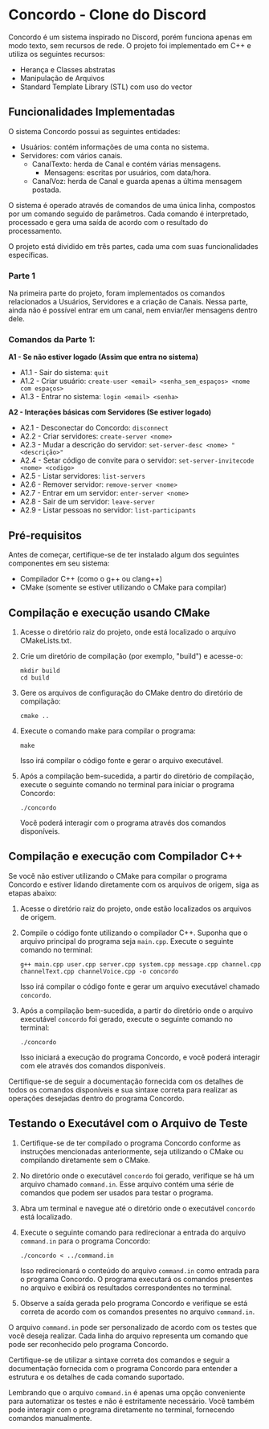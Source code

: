 # Concordo - Clone do Discord

Concordo é um sistema inspirado no Discord, porém funciona apenas em modo texto, sem recursos de rede. O projeto foi implementado em C++ e utiliza os seguintes recursos:

- Herança e Classes abstratas
- Manipulação de Arquivos
- Standard Template Library (STL) com uso do vector

## Funcionalidades Implementadas

O sistema Concordo possui as seguintes entidades:

- Usuários: contém informações de uma conta no sistema.
- Servidores: com vários canais.
  - CanalTexto: herda de Canal e contém várias mensagens.
    - Mensagens: escritas por usuários, com data/hora.
  - CanalVoz: herda de Canal e guarda apenas a última mensagem postada.
  
O sistema é operado através de comandos de uma única linha, compostos por um comando seguido de parâmetros. Cada comando é interpretado, processado e gera uma saída de acordo com o resultado do processamento.

O projeto está dividido em três partes, cada uma com suas funcionalidades específicas.

### Parte 1

Na primeira parte do projeto, foram implementados os comandos relacionados a Usuários, Servidores e a criação de Canais. Nessa parte, ainda não é possível entrar em um canal, nem enviar/ler mensagens dentro dele.

### Comandos da Parte 1:

**A1 - Se não estiver logado (Assim que entra no sistema)**

- A1.1 - Sair do sistema: `quit`
- A1.2 - Criar usuário: `create-user <email> <senha_sem_espaços> <nome com espaços>`
- A1.3 - Entrar no sistema: `login <email> <senha>`

**A2 - Interações básicas com Servidores (Se estiver logado)**

- A2.1 - Desconectar do Concordo: `disconnect`
- A2.2 - Criar servidores: `create-server <nome>`
- A2.3 - Mudar a descrição do servidor: `set-server-desc <nome> "<descrição>"`
- A2.4 - Setar código de convite para o servidor: `set-server-invitecode <nome> <codigo>`
- A2.5 - Listar servidores: `list-servers`
- A2.6 - Remover servidor: `remove-server <nome>`
- A2.7 - Entrar em um servidor: `enter-server <nome>`
- A2.8 - Sair de um servidor: `leave-server`
- A2.9 - Listar pessoas no servidor: `list-participants`

## Pré-requisitos
Antes de começar, certifique-se de ter instalado algum dos seguintes componentes em seu sistema:

- Compilador C++ (como o g++ ou clang++)
- CMake (somente se estiver utilizando o CMake para compilar)

## Compilação e execução usando CMake

1. Acesse o diretório raiz do projeto, onde está localizado o arquivo CMakeLists.txt.
2. Crie um diretório de compilação (por exemplo, "build") e acesse-o:
   ```
   mkdir build
   cd build
   ```
3. Gere os arquivos de configuração do CMake dentro do diretório de compilação:
   ```
   cmake ..
   ```
4. Execute o comando make para compilar o programa:
   ```
   make
   ```
   Isso irá compilar o código fonte e gerar o arquivo executável.
   
5. Após a compilação bem-sucedida, a partir do diretório de compilação, execute o seguinte comando no terminal para iniciar o programa Concordo:
   ```
   ./concordo
   ```
   Você poderá interagir com o programa através dos comandos disponíveis.

## Compilação e execução com Compilador C++

Se você não estiver utilizando o CMake para compilar o programa Concordo e estiver lidando diretamente com os arquivos de origem, siga as etapas abaixo:

1. Acesse o diretório raiz do projeto, onde estão localizados os arquivos de origem.
2. Compile o código fonte utilizando o compilador C++. Suponha que o arquivo principal do programa seja `main.cpp`. Execute o seguinte comando no terminal:
   ```
   g++ main.cpp user.cpp server.cpp system.cpp message.cpp channel.cpp channelText.cpp channelVoice.cpp -o concordo
   ```
   Isso irá compilar o código fonte e gerar um arquivo executável chamado `concordo`.

3. Após a compilação bem-sucedida, a partir do diretório onde o arquivo executável `concordo` foi gerado, execute o seguinte comando no terminal:
   ```
   ./concordo
   ```
   Isso iniciará a execução do programa Concordo, e você poderá interagir com ele através dos comandos disponíveis.

Certifique-se de seguir a documentação fornecida com os detalhes de todos os comandos disponíveis e sua sintaxe correta para realizar as operações desejadas dentro do programa Concordo. 

## Testando o Executável com o Arquivo de Teste

1. Certifique-se de ter compilado o programa Concordo conforme as instruções mencionadas anteriormente, seja utilizando o CMake ou compilando diretamente sem o CMake.

2. No diretório onde o executável `concordo` foi gerado, verifique se há um arquivo chamado `command.in`. Esse arquivo contém uma série de comandos que podem ser usados para testar o programa.

3. Abra um terminal e navegue até o diretório onde o executável `concordo` está localizado.

4. Execute o seguinte comando para redirecionar a entrada do arquivo `command.in` para o programa Concordo:
   ```
   ./concordo < ../command.in
   ```
   Isso redirecionará o conteúdo do arquivo `command.in` como entrada para o programa Concordo. O programa executará os comandos presentes no arquivo e exibirá os resultados correspondentes no terminal.

5. Observe a saída gerada pelo programa Concordo e verifique se está correta de acordo com os comandos presentes no arquivo `command.in`.

O arquivo `command.in` pode ser personalizado de acordo com os testes que você deseja realizar. Cada linha do arquivo representa um comando que pode ser reconhecido pelo programa Concordo.

Certifique-se de utilizar a sintaxe correta dos comandos e seguir a documentação fornecida com o programa Concordo para entender a estrutura e os detalhes de cada comando suportado.

Lembrando que o arquivo `command.in` é apenas uma opção conveniente para automatizar os testes e não é estritamente necessário. Você também pode interagir com o programa diretamente no terminal, fornecendo comandos manualmente.